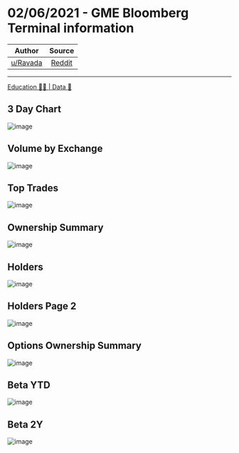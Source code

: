 02/06/2021 - GME Bloomberg Terminal information
===============================================

| Author       | Source       | 
| :-------------: |:-------------:|
|  [u/Ravada](https://www.reddit.com/user/Ravada/) | [Reddit](https://www.reddit.com/r/Superstonk/comments/nqvarq/02062021_gme_bloomberg_terminal_information/) | 

---

[Education 👨‍🏫 | Data 🔢](https://www.reddit.com/r/Superstonk/search?q=flair_name%3A%22Education%20%F0%9F%91%A8%E2%80%8D%F0%9F%8F%AB%20%7C%20Data%20%F0%9F%94%A2%22&restrict_sr=1)

## 3 Day Chart
![image](https://user-images.githubusercontent.com/82035192/128188659-c90adb62-e352-4fce-9388-724e070eaaa6.png)


## Volume by Exchange
![image](https://user-images.githubusercontent.com/82035192/128188669-69aa9de1-b74c-41c7-865d-e715a4e753fb.png)


## Top Trades
![image](https://user-images.githubusercontent.com/82035192/128188684-5f959234-8e47-4758-a67a-61237b68795b.png)


## Ownership Summary
![image](https://user-images.githubusercontent.com/82035192/128188698-854142c1-7358-487d-83f5-e00485398d4a.png)


## Holders
![image](https://user-images.githubusercontent.com/82035192/128188709-1fcd70bf-ed9e-4502-b77b-80d5d321c7ae.png)


## Holders Page 2
![image](https://user-images.githubusercontent.com/82035192/128188719-bd24a2f8-b849-4af8-b52c-32b328f4f97d.png)


## Options Ownership Summary 
![image](https://user-images.githubusercontent.com/82035192/128188731-42d529fc-6403-4589-abf5-623743e56c5f.png)


## Beta YTD
![image](https://user-images.githubusercontent.com/82035192/128188763-db5dda30-ee94-4b2c-87cc-4fb2234a449c.png)

## Beta 2Y
![image](https://user-images.githubusercontent.com/82035192/128188788-e93d3986-8582-40b4-b505-7823d512e4cd.png)

